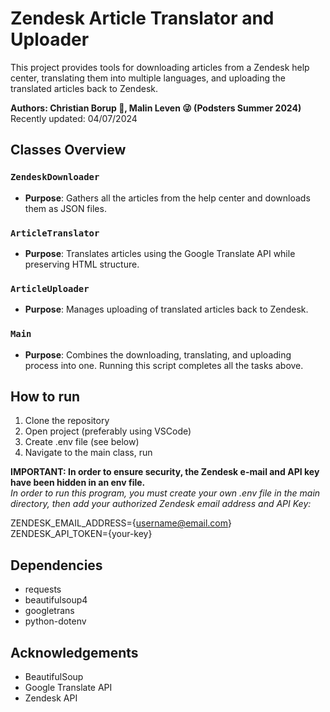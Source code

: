 # Zendesk Article Translator and Uploader

This project provides tools for downloading articles from a Zendesk help center, translating them into multiple languages, and uploading the translated articles back to Zendesk.

**Authors: Christian Borup :see_no_evil:, Malin Leven :stuck_out_tongue_winking_eye: (Podsters Summer 2024)** <br />
Recently updated: 04/07/2024

## Classes Overview

### `ZendeskDownloader`

- **Purpose**: Gathers all the articles from the help center and downloads them as JSON files.

### `ArticleTranslator`

- **Purpose**: Translates articles using the Google Translate API while preserving HTML structure.

### `ArticleUploader`

- **Purpose**: Manages uploading of translated articles back to Zendesk.

### `Main`

- **Purpose**: Combines the downloading, translating, and uploading process into one. Running this script completes all the tasks above.

## How to run

1. Clone the repository
2. Open project (preferably using VSCode)
3. Create .env file (see below)
4. Navigate to the main class, run

**IMPORTANT: In order to ensure security, the Zendesk e-mail and API key have been hidden in an env file.** <br />
_In order to run this program, you must create your own .env file in the main directory, then add your authorized
Zendesk email address and API Key:_

ZENDESK_EMAIL_ADDRESS={username@email.com}<br />
ZENDESK_API_TOKEN={your-key}

## Dependencies

- requests
- beautifulsoup4
- googletrans
- python-dotenv

## Acknowledgements

- BeautifulSoup
- Google Translate API
- Zendesk API
